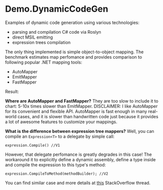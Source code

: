 # Demo.DynamicCodeGen

Examples of dynamic code generation using various technologies: 

 - parsing and compilation C# code via Roslyn
 - direct MSIL emitting
 - expression trees compilation

The only thing implemented is simple object-to-object mapping.  The benchmark estimates map perfomance and provides comparison to following popular .NET mapping tools:

 - AutoMapper 
 - EmitMapper 
 - FastMapper

Result:

**Where are AutoMapper and FastMapper?** They are too slow to include it to chart: 5-10x times slower than EmitMapper. DISCLAIMER: I like AutoMapper for its convenient and flexible API. AutoMapper is fast enough in many real-world cases, and it is slower than handwritten code just because it provides a lot of awesome features to customize your mappings.

**What is the difference between expression tree mappers?**
Well, you can compile an `Expression<T>` to a delegate by simple call:

    expression.Compile() //V1

However, that delegate perfomance is greatly degrades in this case! The workaround it to explicitly define a dynamic assembly, define a type inside and compile the expression to this type's method:

    expression.CompileToMethod(methodBuilder); //V2
    
You can find similar case and more details at [this](http://stackoverflow.com/questions/5053032/performance-of-compiled-to-delegate-expression) StackOverflow thread.
